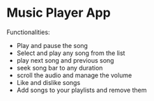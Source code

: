 # Music Player App

Functionalities:
- Play and pause the song
- Select and play any song from the list
- play next song and previous song
- seek song bar to any duration
- scroll the audio and manage the volume
- Like and dislike songs 
- Add songs to your playlists and remove them
